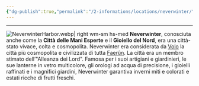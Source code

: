 ```yaml
---
{"dg-publish":true,"permalink":"/2-informations/locations/neverwinter/","noteIcon":""}
---
```


---

![NeverwinterHarbor.webp| right wm-sm hs-med](/img/user/Assets/NeverwinterHarbor.webp)
**Neverwinter**, conosciuta anche come la **Città delle Mani Esperte** e il **Gioiello del Nord**, era una città-stato vivace, colta e cosmopolita. Neverwinter era considerata da [Volo](https://forgottenrealms.fandom.com/wiki/Volo "Volo") la città più cosmopolita e civilizzata di tutta [Faerûn](https://forgottenrealms.fandom.com/wiki/Faer%C3%BBn "Faerûn"). La città era un membro stimato dell’"Alleanza dei Lord". Famosa per i suoi artigiani e giardinieri, le sue lanterne in vetro multicolore, gli orologi ad acqua di precisione, i gioielli raffinati e i magnifici giardini, Neverwinter garantiva inverni miti e colorati e estati ricche di frutti freschi.